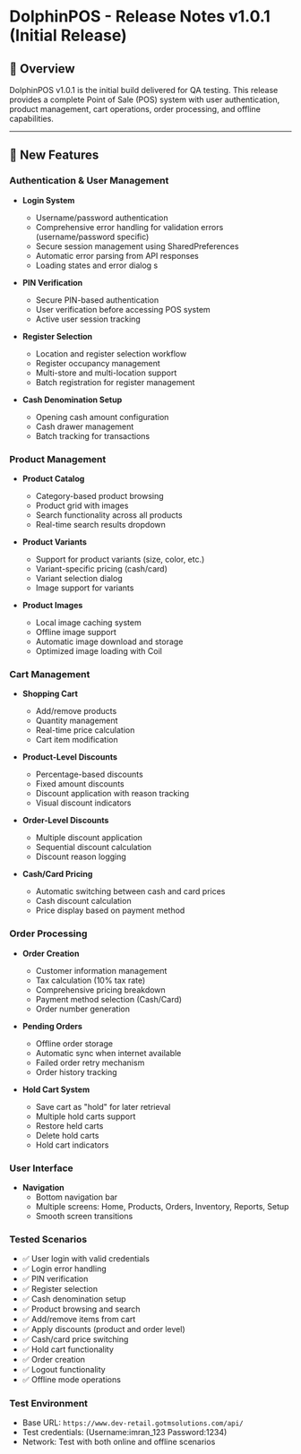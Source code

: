 # DolphinPOS - Release Notes v1.0.1 (Initial Release)

## 🎯 Overview
DolphinPOS v1.0.1 is the initial build delivered for QA testing. This release provides a complete Point of Sale (POS) system with user authentication, product management, cart operations, order processing, and offline capabilities.

---

## 🚀 New Features

### Authentication & User Management
- **Login System**
  - Username/password authentication
  - Comprehensive error handling for validation errors (username/password specific)
  - Secure session management using SharedPreferences
  - Automatic error parsing from API responses
  - Loading states and error dialog s
  
- **PIN Verification**
  - Secure PIN-based authentication
  - User verification before accessing POS system
  - Active user session tracking

- **Register Selection**
  - Location and register selection workflow
  - Register occupancy management
  - Multi-store and multi-location support
  - Batch registration for register management

- **Cash Denomination Setup**
  - Opening cash amount configuration
  - Cash drawer management
  - Batch tracking for transactions

### Product Management
- **Product Catalog**
  - Category-based product browsing
  - Product grid with images
  - Search functionality across all products
  - Real-time search results dropdown

- **Product Variants**
  - Support for product variants (size, color, etc.)
  - Variant-specific pricing (cash/card)
  - Variant selection dialog
  - Image support for variants

- **Product Images**
  - Local image caching system
  - Offline image support
  - Automatic image download and storage
  - Optimized image loading with Coil

### Cart Management
- **Shopping Cart**
  - Add/remove products
  - Quantity management
  - Real-time price calculation
  - Cart item modification

- **Product-Level Discounts**
  - Percentage-based discounts
  - Fixed amount discounts
  - Discount application with reason tracking
  - Visual discount indicators

- **Order-Level Discounts**
  - Multiple discount application
  - Sequential discount calculation
  - Discount reason logging

- **Cash/Card Pricing**
  - Automatic switching between cash and card prices
  - Cash discount calculation
  - Price display based on payment method

### Order Processing
- **Order Creation**
  - Customer information management
  - Tax calculation (10% tax rate)
  - Comprehensive pricing breakdown
  - Payment method selection (Cash/Card)
  - Order number generation

- **Pending Orders**
  - Offline order storage
  - Automatic sync when internet available
  - Failed order retry mechanism
  - Order history tracking

- **Hold Cart System**
  - Save cart as "hold" for later retrieval
  - Multiple hold carts support
  - Restore held carts
  - Delete hold carts
  - Hold cart indicators
  

### User Interface
- **Navigation**
  - Bottom navigation bar
  - Multiple screens: Home, Products, Orders, Inventory, Reports, Setup
  - Smooth screen transitions


### Tested Scenarios
- ✅ User login with valid credentials
- ✅ Login error handling
- ✅ PIN verification
- ✅ Register selection
- ✅ Cash denomination setup
- ✅ Product browsing and search
- ✅ Add/remove items from cart
- ✅ Apply discounts (product and order level)
- ✅ Cash/card price switching
- ✅ Hold cart functionality
- ✅ Order creation
- ✅ Logout functionality
- ✅ Offline mode operations


### Test Environment
- Base URL: `https://www.dev-retail.gotmsolutions.com/api/`
- Test credentials: (Username:imran_123 Password:1234)
- Network: Test with both online and offline scenarios

